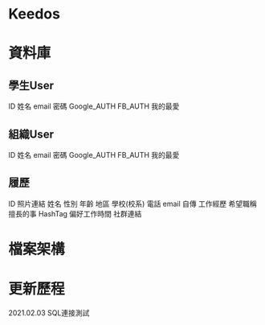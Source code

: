 # Keedos

# 資料庫

## 學生User
ID 姓名 email 密碼 Google_AUTH FB_AUTH 我的最愛

## 組織User 
ID 姓名 email 密碼 Google_AUTH FB_AUTH 我的最愛

## 履歷
ID 照片連結 姓名 性別 年齡 地區 學校(校系) 電話 email 自傳 工作經歷 希望職稱 擅長的事 HashTag 偏好工作時間 社群連結

# 檔案架構

# 更新歷程
2021.02.03 SQL連接測試
